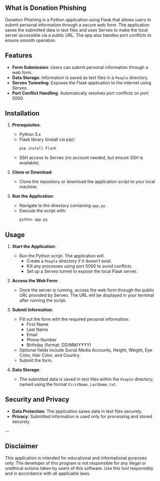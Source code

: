 ## What is Donation Phishing

Donation Phishing is a Python application using Flask that allows users to submit personal information through a secure web form. The application saves the submitted data in text files and uses Serveo to make the local server accessible via a public URL. The app also handles port conflicts to ensure smooth operation.

## Features

- **Form Submission**: Users can submit personal information through a web form.
- **Data Storage**: Information is saved as text files in a `People` directory.
- **Serveo Tunneling**: Exposes the Flask application to the internet using Serveo.
- **Port Conflict Handling**: Automatically resolves port conflicts on port 5000.

## Installation

1. **Prerequisites**:
   - Python 3.x
   - Flask library (install via pip):
     ```bash
     pip install Flask
     ```
   - SSH access to Serveo (no account needed, but ensure SSH is available).

2. **Clone or Download**:
   - Clone the repository or download the application script to your local machine.

3. **Run the Application**:
   - Navigate to the directory containing `app.py`.
   - Execute the script with:
     ```bash
     python app.py
     ```

## Usage

1. **Start the Application**:
   - Run the Python script. The application will:
     - Create a `People` directory if it doesn’t exist.
     - Kill any processes using port 5000 to avoid conflicts.
     - Set up a Serveo tunnel to expose the local Flask server.

2. **Access the Web Form**:
   - Once the server is running, access the web form through the public URL provided by Serveo. The URL will be displayed in your terminal after running the script.

3. **Submit Information**:
   - Fill out the form with the required personal information:
     - First Name
     - Last Name
     - Email
     - Phone Number
     - Birthday (format: DD/MM/YYYY)
   - Optional fields include Social Media Accounts, Height, Weight, Eye Color, Hair Color, and Country.
   - Submit the form.

4. **Data Storage**:
   - The submitted data is saved in text files within the `People` directory, named using the format `FirstName_LastName.txt`.

## Security and Privacy

- **Data Protection**: The application saves data in text files securely.
- **Privacy**: Submitted information is used only for processing and stored securely.

--

## Disclaimer

This application is intended for educational and informational purposes only. The developer of this program is not responsible for any illegal or unethical actions taken by users of this software. Use this tool responsibly and in accordance with all applicable laws.